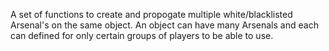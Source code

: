 A set of functions to create and propogate multiple white/blacklisted Arsenal's on the same object.
An object can have many Arsenals and each can defined for only certain groups of players to be able to use.